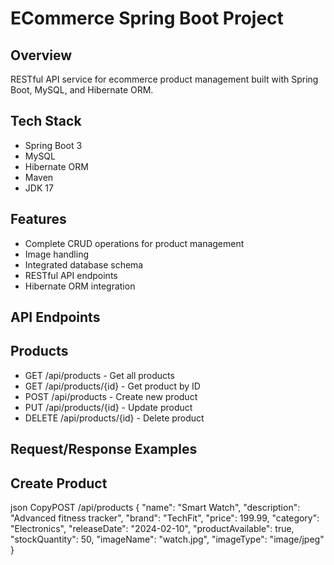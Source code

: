 ﻿# ECommerce Spring Boot Project
## Overview
RESTful API service for ecommerce product management built with Spring Boot, MySQL, and Hibernate ORM.

## Tech Stack
* Spring Boot 3
* MySQL
* Hibernate ORM
* Maven
* JDK 17

## Features
* Complete CRUD operations for product management
* Image handling
* Integrated database schema
* RESTful API endpoints
* Hibernate ORM integration

## API Endpoints
## Products
* GET /api/products - Get all products
* GET /api/products/{id} - Get product by ID
* POST /api/products - Create new product
* PUT /api/products/{id} - Update product
* DELETE /api/products/{id} - Delete product

## Request/Response Examples
## Create Product
json
CopyPOST /api/products
{
    "name": "Smart Watch",
    "description": "Advanced fitness tracker",
    "brand": "TechFit",
    "price": 199.99,
    "category": "Electronics",
    "releaseDate": "2024-02-10",
    "productAvailable": true,
    "stockQuantity": 50,
    "imageName": "watch.jpg",
    "imageType": "image/jpeg"
}
